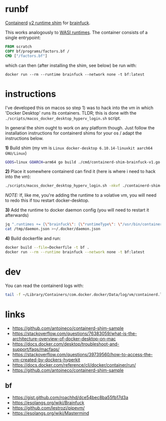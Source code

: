 # runbf

[Containerd](https://github.com/containerd/containerd) [v2 runtime shim](https://github.com/containerd/containerd/blob/main/core/runtime/v2/README.md) for [brainfuck](https://esolangs.org/wiki/Brainfuck).

This works analogously to [WASI runtimes](https://github.com/containerd/runwasi). The container consists of a single entrypoint:

```dockerfile
FROM scratch
COPY bf/programs/factors.bf /
CMD ["/factors.bf"]
```

which can then (after installing the shim, see below) be run with:

`docker run --rm --runtime brainfuck --network none -t bf:latest`

# instructions

I've developed this on macos so step 1) was to hack into the vm in which 'Docker Desktop' runs its containers. TLDR; this is done with the `./scripts/macos_docker_desktop_hyperv_login.sh` script.

In general the shim ought to work on any platform though. Just follow the installation instructions for containerd shims for your os / adapt the instructions below.

**1)** Build shim (my vm is `Linux docker-desktop 6.10.14-linuxkit aarch64 GNU/Linux`)

```sh
GOOS=linux GOARCH=arm64 go build ./cmd/containerd-shim-brainfuck-v1.go
```

**2)** Place it somewhere containerd can find it (here is where i need to hack into the vm): 

```sh
./scripts/macos_docker_desktop_hyperv_login.sh -nkvf ./containerd-shim-brainfuck-v1:/usr/bin/containerd-shim-brainfuck-v1
```

*NOTE:* If, like me, you're adding the runtime to a volative vm, you will need to redo this if tou restart docker-desktop.

**3)** Add the runtime to docker daemon config (you will need to restart it afterwards)

```sh
jq ".runtimes += {\"brainfuck\": {\"runtimeType\": \"/usr/bin/containerd-shim-brainfuck-v1\"}}" ~/.docker/daemon.json >/tmp/daemon.json
cat /tmp/daemon.json >~/.docker/daemon.json
```
**4)** Build dockerfile and run:

```sh
docker build --file=Dockerfile -t bf .
docker run --rm --runtime brainfuck --network none -t bf:latest
``` 

# dev

You can read the containerd logs with:

```sh
tail -f ~/Library/Containers/com.docker.docker/Data/log/vm/containerd.log
```

# links

- https://github.com/antoineco/containerd-shim-sample
- https://stackoverflow.com/questions/76383059/what-is-the-architecture-overview-of-docker-desktop-on-mac
- https://docs.docker.com/desktop/troubleshoot-and-support/faqs/macfaqs/
- https://stackoverflow.com/questions/39739560/how-to-access-the-vm-created-by-dockers-hyperkit
- https://docs.docker.com/reference/cli/docker/container/run/
- https://github.com/antoineco/containerd-shim-sample


## bf

- https://gist.github.com/roachhd/dce54bec8ba55fb17d3a
- https://esolangs.org/wiki/Brainfuck
- https://github.com/lestrozi/pipevm/
- https://esolangs.org/wiki/Mastermind